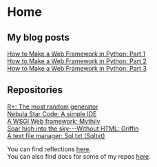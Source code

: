 # Home

## My blog posts

[How to Make a Web Framework in Python: Part 1](https://zachyboy12.github.io/zachyboy12.gitub.io/blog-posts/make-a-web-framework-with-python-part-1)  
[How to Make a Web Framework in Python: Part 2](https://zachyboy12.github.io/zachyboy12.gitub.io/blog-posts/make-a-web-framework-with-python-part-2)  
[How to Make a Web Framework in Python: Part 3](https://zachyboy12.github.io/zachyboy12.gitub.io/blog-posts/make-a-web-framework-with-python-part-3)  

## Repositories

[R+: The most random generator](https://github.com/zachyboy12/rplus)  
[Nebula Star Code: A simple IDE](https://github.com/zachyboy12/NebulaStarCode)  
[A WSGI Web framework: Mythjiv](https://github.com/zachyboy12/mythjiv)  
[Soar high into the sky---Without HTML: Griffin](https://github.com/zachyboy12/griffin)  
[A text file manager: Sql.txt (Sqltxt)](https://github.com/zachyboy12/sqltxt)  


You can find reflections [here](https://zachyboy12.github.io/zachyboy12.gitub.io/daily-reflections-from-a-mother).  
You can also find docs for some of my repos [here](https://zachyboy12.github.io/zachyboy12.gitub.io/docs/).  
